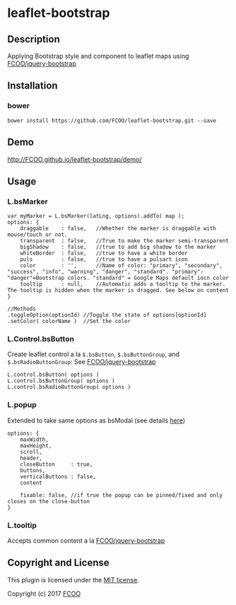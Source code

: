 # leaflet-bootstrap
>


## Description
Applying Bootstrap style and component to leaflet maps using [FCOO/jquery-bootstrap](https://github.com/FCOO/jquery-bootstrap)  

## Installation
### bower
`bower install https://github.com/FCOO/leaflet-bootstrap.git --save`

## Demo
http://FCOO.github.io/leaflet-bootstrap/demo/ 

## Usage
### L.bsMarker

    var myMarker = L.bsMarker(latLng, options).addTo( map );
    options: {
        draggable    : false, 	//Whether the marker is draggable with mouse/touch or not.
        transparent  : false, 	//True to make the marker semi-transparent
        bigShadow    : false, 	//true to add big shadow to the marker
        whiteBorder  : false, 	//true to have a white border
        puls         : false, 	//true to have a pulsart icon
        color        : '',    	//Name of color: "primary", "secondary", "success", "info", "warning", "danger", "standard". "primary"-"danger"=Bootstrap colors. "standard" = Google Maps default iocn color
		tooltip      : null,	//Automatic adds a tooltip to the marker. The tooltip is hidden when the marker is dragged. See below on content
    }

    //Methods
    .toggleOption(optionId) //Toggle the state of options[optionId]
    .setColor( colorName )  //Set the color


### L.Control.bsButton
Create leaflet control a la `$.bsButton`, `$.bsButtonGroup`, and `$.bsRadioButtonGroup`: See [FCOO/jquery-bootstrap](https://github.com/FCOO/jquery-bootstrap#button)

    L.control.bsButton( options )
    L.control.bsButtonGroup( options )
    L.control.bsRadioButtonGroup( options )


### L.popup
Extended to take same options as bsModal (see details [here](https://github.com/FCOO/jquery-bootstrap#modal))
    
    options: {
        maxWidth,
        maxHeight,
        scroll,
        header,
        closeButton     : true,
        buttons,
        verticalButtons : false,
        content

        fixable: false, //if true the popup can be pinned/fixed and only closes on the close-button
    }

### L.tooltip

Accepts common content a la [FCOO/jquery-bootstrap](https://github.com/FCOO/jquery-bootstrap#common) 

<!-- 
### options
| Id | Type | Default | Description |
| :--: | :--: | :-----: | --- |
| options1 | boolean | true | If <code>true</code> the ... |
| options2 | string | null | Contain the ... |

### Methods

    .methods1( arg1, arg2,...): Do something
    .methods2( arg1, arg2,...): Do something else
 -->


## Copyright and License
This plugin is licensed under the [MIT license](https://github.com/FCOO/leaflet-bootstrap/LICENSE).

Copyright (c) 2017 [FCOO](https://github.com/FCOO)

